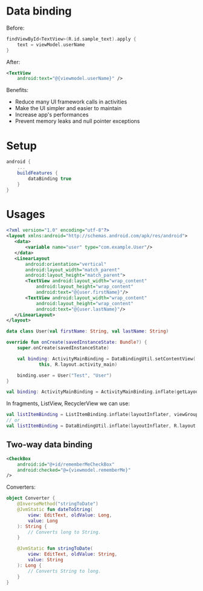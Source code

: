 # Data binding

Before:

```kotlin
findViewById<TextView>(R.id.sample_text).apply {
    text = viewModel.userName
}
```

After:

```xml
<TextView
    android:text="@{viewmodel.userName}" />
```

Benefits:
- Reduce many UI framework calls in activities
- Make the UI simpler and easier to maintain
- Increase app's performances
- Prevent memory leaks and null pointer exceptions

# Setup

```gradle
android {
    ...
    buildFeatures {
        dataBinding true
    }
}
```

# Usages

```xml
<?xml version="1.0" encoding="utf-8"?>
<layout xmlns:android="http://schemas.android.com/apk/res/android">
   <data>
       <variable name="user" type="com.example.User"/>
   </data>
   <LinearLayout
       android:orientation="vertical"
       android:layout_width="match_parent"
       android:layout_height="match_parent">
       <TextView android:layout_width="wrap_content"
           android:layout_height="wrap_content"
           android:text="@{user.firstName}"/>
       <TextView android:layout_width="wrap_content"
           android:layout_height="wrap_content"
           android:text="@{user.lastName}"/>
   </LinearLayout>
</layout>
```

```kotlin
data class User(val firstName: String, val lastName: String)
```

```kotlin
override fun onCreate(savedInstanceState: Bundle?) {
    super.onCreate(savedInstanceState)

    val binding: ActivityMainBinding = DataBindingUtil.setContentView(
            this, R.layout.activity_main)

    binding.user = User("Test", "User")
}
```

```kotlin
val binding: ActivityMainBinding = ActivityMainBinding.inflate(getLayoutInflater())
```

In fragments, ListView, RecyclerView we can use:

```kotlin
val listItemBinding = ListItemBinding.inflate(layoutInflater, viewGroup, false)
// or
val listItemBinding = DataBindingUtil.inflate(layoutInflater, R.layout.list_item, viewGroup, false)
```

## Two-way data binding
```xml
<CheckBox
    android:id="@+id/rememberMeCheckBox"
    android:checked="@={viewmodel.rememberMe}"
/>
```
Converters:
```kotlin
object Converter {
    @InverseMethod("stringToDate")
    @JvmStatic fun dateToString(
        view: EditText, oldValue: Long,
        value: Long
    ): String {
        // Converts long to String.
    }

    @JvmStatic fun stringToDate(
        view: EditText, oldValue: String,
        value: String
    ): Long {
        // Converts String to long.
    }
}
```